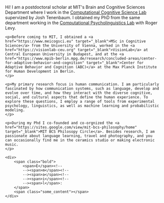<div class="section" id="about">
    <p>Hi! I am a postdoctoral scholar at MIT's Brain and Cognitive Sciences Department where I work in the <a href="https://cocosci.mit.edu" target="_blank">Computational Cognitive Science Lab</a> supervized by Josh Tenenbaum. I obtained my PhD from the same department working in the <a href="http://cpl.mit.edu" target="_blank">Computational Psycholinguistics Lab</a> with Roger Levy.
    </p>

    <p>Before coming to MIT, I obtained a <a href="https://www.meicogsci.eu" target="_blank">MSc in Cognitive Science</a> from the University of Vienna, worked in the <a href="https://visionlab-ceu.org" target="_blank">VisionLab</a> at Central European University in Budapest, and at the <a href="https://www.mpib-berlin.mpg.de/research/concluded-areas/center-for-adaptive-behavior-and-cognition" target="_blank">Center for Adaptive Behavior and Cognition (ABC)</a> at the Max Planck Institute for Human Development in Berlin.
    </p>
    
    <p>My primary research focus is human communication. I am particularly fascinated by how communication systems, such as language, develop and evolve over time, and how they interact with the diverse cognitive, social, and cultural aspects that define the human experience. To explore these questions, I employ a range of tools from experimental psychology, linguistics, as well as machine learning and probabilistic modeling.
    </p>

    <p>During my Phd I co-founded and co-orgnized the <a href="https://sites.google.com/view/mit-bcs-philosophy/home" target="_blank">MIT BCS Philosopy Circle</a>. Besides research, I am passionate about language learning, travel and photography, and you can occasionally find me in the ceramics studio or making electronic music.
    </p>
    
    <div>
        <span class="bold">
            <span>E</span><!--
            --><span>m</span><!--
            --><span>a</span><!--
            --><span>i</span><!--
            --><span>l</span>:
        </span>
        <span class="some_content"></span>
    </div>

</div>